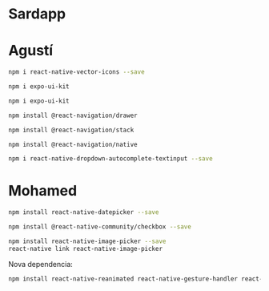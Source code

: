 # Sardapp


# Agustí
```bash
npm i react-native-vector-icons --save
```

```bash
npm i expo-ui-kit
```

```bash
npm i expo-ui-kit
```

```bash
npm install @react-navigation/drawer
```

```bash
npm install @react-navigation/stack
```

```bash
npm install @react-navigation/native
```

```bash
npm i react-native-dropdown-autocomplete-textinput --save
```

# Mohamed
```bash
npm install react-native-datepicker --save
```

```bash
npm install @react-native-community/checkbox --save
```
```bash
npm install react-native-image-picker --save
react-native link react-native-image-picker
```

Nova dependencia:
```bash
npm install react-native-reanimated react-native-gesture-handler react-native-screens react-native-safe-area-context @react-native-community/masked-view
```
